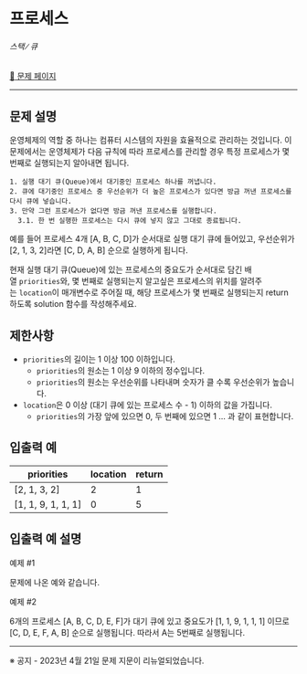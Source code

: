 # 프로세스

###### 스택 ∕ 큐

[:link: 문제 페이지](https://school.programmers.co.kr/learn/courses/30/lessons/42587)

---

## 문제 설명

운영체제의 역할 중 하나는 컴퓨터 시스템의 자원을 효율적으로 관리하는 것입니다. 이 문제에서는 운영체제가 다음 규칙에 따라 프로세스를 관리할 경우 특정 프로세스가 몇 번째로 실행되는지 알아내면 됩니다.

```
1. 실행 대기 큐(Queue)에서 대기중인 프로세스 하나를 꺼냅니다.
2. 큐에 대기중인 프로세스 중 우선순위가 더 높은 프로세스가 있다면 방금 꺼낸 프로세스를 다시 큐에 넣습니다.
3. 만약 그런 프로세스가 없다면 방금 꺼낸 프로세스를 실행합니다.
  3.1. 한 번 실행한 프로세스는 다시 큐에 넣지 않고 그대로 종료됩니다.
```

예를 들어 프로세스 4개 [A, B, C, D]가 순서대로 실행 대기 큐에 들어있고, 우선순위가 [2, 1, 3, 2]라면 [C, D, A, B] 순으로 실행하게 됩니다.

현재 실행 대기 큐(Queue)에 있는 프로세스의 중요도가 순서대로 담긴 배열 `priorities`와, 몇 번째로 실행되는지 알고싶은 프로세스의 위치를 알려주는 `location`이 매개변수로 주어질 때, 해당 프로세스가 몇 번째로 실행되는지 return 하도록 solution 함수를 작성해주세요.

## 제한사항

- `priorities`의 길이는 1 이상 100 이하입니다.
  - `priorities`의 원소는 1 이상 9 이하의 정수입니다.
  - `priorities`의 원소는 우선순위를 나타내며 숫자가 클 수록 우선순위가 높습니다.
- `location`은 0 이상 (대기 큐에 있는 프로세스 수 - 1) 이하의 값을 가집니다.
  - `priorities`의 가장 앞에 있으면 0, 두 번째에 있으면 1 … 과 같이 표현합니다.

## 입출력 예

| priorities         | location | return |
| ------------------ | -------- | ------ |
| [2, 1, 3, 2]       | 2        | 1      |
| [1, 1, 9, 1, 1, 1] | 0        | 5      |

## 입출력 예 설명

예제 #1

문제에 나온 예와 같습니다.

예제 #2

6개의 프로세스 [A, B, C, D, E, F]가 대기 큐에 있고 중요도가 [1, 1, 9, 1, 1, 1] 이므로 [C, D, E, F, A, B] 순으로 실행됩니다. 따라서 A는 5번째로 실행됩니다.

---

※ 공지 - 2023년 4월 21일 문제 지문이 리뉴얼되었습니다.
